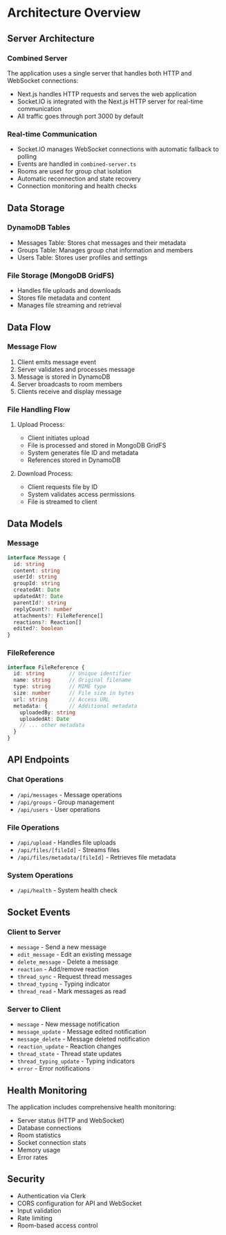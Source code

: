 # Architecture Overview

## Server Architecture

### Combined Server
The application uses a single server that handles both HTTP and WebSocket connections:
- Next.js handles HTTP requests and serves the web application
- Socket.IO is integrated with the Next.js HTTP server for real-time communication
- All traffic goes through port 3000 by default

### Real-time Communication
- Socket.IO manages WebSocket connections with automatic fallback to polling
- Events are handled in `combined-server.ts`
- Rooms are used for group chat isolation
- Automatic reconnection and state recovery
- Connection monitoring and health checks

## Data Storage

### DynamoDB Tables
- Messages Table: Stores chat messages and their metadata
- Groups Table: Manages group chat information and members
- Users Table: Stores user profiles and settings

### File Storage (MongoDB GridFS)
- Handles file uploads and downloads
- Stores file metadata and content
- Manages file streaming and retrieval

## Data Flow

### Message Flow
1. Client emits message event
2. Server validates and processes message
3. Message is stored in DynamoDB
4. Server broadcasts to room members
5. Clients receive and display message

### File Handling Flow
1. Upload Process:
   - Client initiates upload
   - File is processed and stored in MongoDB GridFS
   - System generates file ID and metadata
   - References stored in DynamoDB

2. Download Process:
   - Client requests file by ID
   - System validates access permissions
   - File is streamed to client

## Data Models

### Message
```typescript
interface Message {
  id: string
  content: string
  userId: string
  groupId: string
  createdAt: Date
  updatedAt?: Date
  parentId?: string
  replyCount?: number
  attachments?: FileReference[]
  reactions?: Reaction[]
  edited?: boolean
}
```

### FileReference
```typescript
interface FileReference {
  id: string        // Unique identifier
  name: string      // Original filename
  type: string      // MIME type
  size: number      // File size in bytes
  url: string       // Access URL
  metadata: {       // Additional metadata
    uploadedBy: string
    uploadedAt: Date
    // ... other metadata
  }
}
```

## API Endpoints

### Chat Operations
- `/api/messages` - Message operations
- `/api/groups` - Group management
- `/api/users` - User operations

### File Operations
- `/api/upload` - Handles file uploads
- `/api/files/[fileId]` - Streams files
- `/api/files/metadata/[fileId]` - Retrieves file metadata

### System Operations
- `/api/health` - System health check

## Socket Events

### Client to Server
- `message` - Send a new message
- `edit_message` - Edit an existing message
- `delete_message` - Delete a message
- `reaction` - Add/remove reaction
- `thread_sync` - Request thread messages
- `thread_typing` - Typing indicator
- `thread_read` - Mark messages as read

### Server to Client
- `message` - New message notification
- `message_update` - Message edited notification
- `message_delete` - Message deleted notification
- `reaction_update` - Reaction changes
- `thread_state` - Thread state updates
- `thread_typing_update` - Typing indicators
- `error` - Error notifications

## Health Monitoring
The application includes comprehensive health monitoring:
- Server status (HTTP and WebSocket)
- Database connections
- Room statistics
- Socket connection stats
- Memory usage
- Error rates

## Security
- Authentication via Clerk
- CORS configuration for API and WebSocket
- Input validation
- Rate limiting
- Room-based access control 